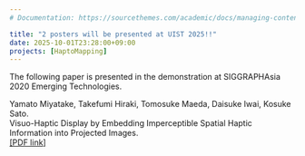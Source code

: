 ```yaml
---
# Documentation: https://sourcethemes.com/academic/docs/managing-content/

title: "2 posters will be presented at UIST 2025!!"
date: 2025-10-01T23:28:00+09:00
projects: [HaptoMapping]
---
```

The following paper is presented in the demonstration at SIGGRAPHAsia 2020 Emerging Technologies.

Yamato Miyatake, Takefumi Hiraki, Tomosuke Maeda, Daisuke Iwai, Kosuke Sato.</br> 
Visuo-Haptic Display by Embedding Imperceptible Spatial Haptic Information into Projected Images. </br>
[[PDF link]](https://www.miyatakeyama.to/publication/conference/2020/eurohaptics/EuroHaptics.pdf)
